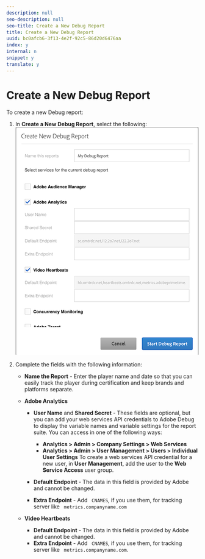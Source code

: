 ```yaml
---
description: null
seo-description: null
seo-title: Create a New Debug Report
title: Create a New Debug Report
uuid: bc0afcb6-3f13-4e2f-92c5-86d20d6476aa
index: y
internal: n
snippet: y
translate: y
---
```


# Create a New Debug Report

To create a new Debug report:

1. In **Create a New Debug Report**, select the following: <a id="fig_DD6BC87024A2459E8DFBE76AC8AEBD21"></a> ![](graphics/create-new-debug-report.png) 

1. Complete the fields with the following information: 
    * **Name the Report** - Enter the player name and date so that you can easily track the player during certification and keep brands and platforms separate.
    * **Adobe Analytics** 
        * **User Name** and **Shared Secret** - These fields are optional, but you can add your web services API credentials to Adobe Debug to display the variable names and variable settings for the report suite. You can access in one of the following ways:         
            * **Analytics &gt; Admin &gt; Company Settings &gt; Web Services**
            * **Analytics &gt; Admin &gt; User Management &gt; Users &gt; Individual User Settings** To create a web services API credential for a new user, in **User Management**, add the user to the **Web Service Access** user group. 



        * **Default Endpoint** - The data in this field is provided by Adobe and cannot be changed.
        * **Extra Endpoint** - Add ` CNAMES`, if you use them, for tracking server like ` metrics.companyname.com`

    * **Video Heartbeats** 
        * **Default Endpoint** - The data in this field is provided by Adobe and cannot be changed.
        * **Extra Endpoint** - Add ` CNAMES`, if you use them, for tracking server like ` metrics.companyname.com`.




